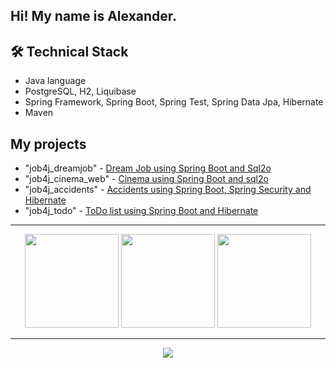 ## Hi! My name is Alexander. 

## 🛠 Technical Stack
*   Java language
*   PostgreSQL, H2, Liquibase
*   Spring Framework, Spring Boot, Spring Test, Spring Data Jpa, Hibernate
*   Maven

## My projects
* "job4j_dreamjob" - [Dream Job using Spring Boot and Sql2o](https://github.com/aseldom/job4j_dreamjob)
* "job4j_cinema_web" - [Cinema using Spring Boot and sql2o](https://github.com/aseldom/job4j_cinema_web)
* "job4j_accidents" - [Accidents using Spring Boot, Spring Security and Hibernate](https://github.com/aseldom/job4j_accidents)
* "job4j_todo" - [ToDo list using Spring Boot and Hibernate](https://github.com/aseldom/job4j_todo)

-----
<p align='center'>
   <a href="https://github-readme-streak-stats.herokuapp.com?user=aseldom&card_width=">
       <img height=150 src="https://github-readme-streak-stats.herokuapp.com?user=aseldom"/></a>
   <a href="https://github-readme-stats.vercel.app/api?username=aseldom&show_icons=true&count_private=true">
       <img height=150 src="https://github-readme-stats.vercel.app/api?username=aseldom&show_icons=true&count_private=true"/></a>
   <a href="https://github-readme-stats.vercel.app/api/top-langs/?username=aseldom&layout=compact">
       <img height=150 src="https://github-readme-stats.vercel.app/api/top-langs/?username=aseldom&layout=compact"/></a>
</p>

----
<div align="center">
   <a href="https://github.com/aseldom/github-profile-views-counter">
       <img src="https://komarev.com/ghpvc/?username=aseldom">
   </a>
</div>


<!--
**aseldom/aseldom** is a ✨ _special_ ✨ repository because its `README.md` (this file) appears on your GitHub profile.

Here are some ideas to get you started:

- 🔭 I’m currently working on ...
- 🌱 I’m currently learning ...
- 👯 I’m looking to collaborate on ...
- 🤔 I’m looking for help with ...
- 💬 Ask me about ...
- 📫 How to reach me: ...
- 😄 Pronouns: ...
- ⚡ Fun fact: ...
-->
